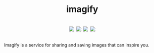 ㅤ<h1 align="center">imagify

[![](https://img.shields.io/badge/Developed%20by-fllcker-%236DB33F)](https://github.com/fllcker)
![](https://img.shields.io/badge/JDK-17.0.6-%23E76F00)
![](https://img.shields.io/badge/Spring%20Boot-3.0.1-%236DB33F)
[![](https://img.shields.io/badge/DBMS-Postgres-%234476ff)](https://www.postgresql.org/)
</h1>



Imagify is a service for sharing and saving images that can inspire you.
